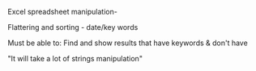 Excel spreadsheet manipulation-

Flattering and sorting - date/key words

Must be able to:
Find and show results that have keywords & don't have <list of keywords>

<A count or data display>

"It will take a lot of strings manipulation"

<File dumping irrelevant data>
